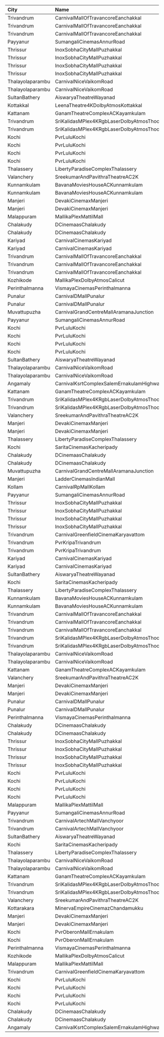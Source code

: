 | City             | Name                                                     |  Time | Type             | Price | Capacity | Booked |
| :--------------- | :------------------------------------------------------- | ----: | :--------------- | ----: | -------: | -----: |
| Trivandrum       | CarnivalMallOfTravancoreEanchakkal                       | 10:10 | NormalOffline    |  100₹ |       17 |      8 |
| Trivandrum       | CarnivalMallOfTravancoreEanchakkal                       | 10:10 | ExecutiveOffline |  180₹ |      102 |     53 |
| Trivandrum       | CarnivalMallOfTravancoreEanchakkal                       | 10:10 | PremiumOffline   |  300₹ |       50 |     27 |
| Payyanur         | SumangaliCinemasAnnurRoad                                | 10:30 | PlatinumCircle   |  110₹ |      161 |     80 |
| Thrissur         | InoxSobhaCityMallPuzhakkal                               | 10:40 | Club             |  140₹ |       60 |      0 |
| Thrissur         | InoxSobhaCityMallPuzhakkal                               | 10:40 | Executive        |  110₹ |       13 |      0 |
| Thrissur         | InoxSobhaCityMallPuzhakkal                               | 10:40 | RoyalRecliner    |  270₹ |        5 |      0 |
| Thrissur         | InoxSobhaCityMallPuzhakkal                               | 10:40 | Royal            |  170₹ |        1 |      0 |
| Thalayolaparambu | CarnivalNiceVaikomRoad                                   | 11:00 | Gold             |  100₹ |      425 |    212 |
| Thalayolaparambu | CarnivalNiceVaikomRoad                                   | 11:00 | Platinum         |  110₹ |       92 |     46 |
| SultanBathery    | AiswaryaTheatreWayanad                                   | 11:00 | Balcony          |  110₹ |      254 |    114 |
| Kottakkal        | LeenaTheatre4KDolbyAtmosKottakkal                        | 11:00 | Executive        |  110₹ |      186 |    101 |
| Kattanam         | GanamTheatreComplexACKayamkulam                          | 11:00 | FirstClass       |  110₹ |      129 |    129 |
| Trivandrum       | SriKalidasMPlex4KRgbLaserDolbyAtmosThoongamparaKattakada | 11:00 | DiamondSofa      |  200₹ |        4 |      2 |
| Trivandrum       | SriKalidasMPlex4KRgbLaserDolbyAtmosThoongamparaKattakada | 11:00 | Gold             |  150₹ |      170 |     87 |
| Kochi            | PvrLuluKochi                                             | 11:05 | Classic          |  110₹ |       54 |     27 |
| Kochi            | PvrLuluKochi                                             | 11:05 | ClassicPlus      |  140₹ |      108 |     67 |
| Kochi            | PvrLuluKochi                                             | 11:05 | Prime            |  160₹ |      125 |     89 |
| Kochi            | PvrLuluKochi                                             | 11:05 | Recliner         |  290₹ |       14 |      9 |
| Thalassery       | LibertyParadiseComplexThalassery                         | 11:30 | Gold             |  125₹ |      214 |    173 |
| Valanchery       | SreekumarAndPavithraTheatreAC2K                          | 11:30 | FirstClass       |  110₹ |      161 |     80 |
| Kunnamkulam      | BavanaMoviesHouseACKunnamkulam                           | 11:30 | LuxuryClass      |  220₹ |       13 |      6 |
| Kunnamkulam      | BavanaMoviesHouseACKunnamkulam                           | 11:30 | PlatinumCircle   |  130₹ |      159 |     72 |
| Manjeri          | DevakiCinemaxManjeri                                     | 11:30 | Balcony          |  150₹ |      108 |     54 |
| Manjeri          | DevakiCinemaxManjeri                                     | 11:30 | FirstClass       |  100₹ |      271 |    130 |
| Malappuram       | MallikaPlexMattilMall                                    | 12:00 | Executive        |  140₹ |       50 |     17 |
| Chalakudy        | DCinemaasChalakudy                                       | 12:15 | Platinum         |  270₹ |        5 |      2 |
| Chalakudy        | DCinemaasChalakudy                                       | 12:15 | Gold             |  129₹ |      238 |    125 |
| Kariyad          | CarnivalCinemasKariyad                                   | 12:30 | ExecutiveOffline |  140₹ |       96 |     62 |
| Kariyad          | CarnivalCinemasKariyad                                   | 12:30 | GoldLounge       |  270₹ |       32 |     18 |
| Trivandrum       | CarnivalMallOfTravancoreEanchakkal                       | 12:40 | NormalOffline    |  100₹ |       17 |      8 |
| Trivandrum       | CarnivalMallOfTravancoreEanchakkal                       | 12:40 | ExecutiveOffline |  180₹ |      102 |     77 |
| Trivandrum       | CarnivalMallOfTravancoreEanchakkal                       | 12:40 | PremiumOffline   |  300₹ |       50 |     25 |
| Kozhikode        | MallikaPlexDolbyAtmosCalicut                             | 12:45 | Executive        |  140₹ |      163 |     87 |
| Perinthalmanna   | VismayaCinemasPerinthalmanna                             | 13:00 | Platinum         |  100₹ |      111 |     88 |
| Punalur          | CarnivalDMallPunalur                                     | 13:00 | Silver           |  130₹ |       69 |      0 |
| Punalur          | CarnivalDMallPunalur                                     | 13:00 | Gold             |  160₹ |        5 |      0 |
| Muvattupuzha     | CarnivalGrandCentreMallAramanaJunction                   | 13:10 | ExecutiveOffline |  150₹ |      155 |     77 |
| Payyanur         | SumangaliCinemasAnnurRoad                                | 13:30 | PlatinumCircle   |  110₹ |      161 |     80 |
| Kochi            | PvrLuluKochi                                             | 13:50 | Classic          |  140₹ |       54 |     36 |
| Kochi            | PvrLuluKochi                                             | 13:50 | ClassicPlus      |  160₹ |      108 |    105 |
| Kochi            | PvrLuluKochi                                             | 13:50 | Prime            |  190₹ |      125 |    124 |
| Kochi            | PvrLuluKochi                                             | 13:50 | Recliner         |  350₹ |       14 |     13 |
| SultanBathery    | AiswaryaTheatreWayanad                                   | 14:00 | Balcony          |  110₹ |      254 |    114 |
| Thalayolaparambu | CarnivalNiceVaikomRoad                                   | 14:30 | Gold             |  100₹ |      425 |    212 |
| Thalayolaparambu | CarnivalNiceVaikomRoad                                   | 14:30 | Platinum         |  110₹ |       92 |     46 |
| Angamaly         | CarnivalKsrtComplexSalemErnakulamHighway                 | 14:30 | GoldOffline      |  150₹ |      203 |    119 |
| Kattanam         | GanamTheatreComplexACKayamkulam                          | 14:30 | FirstClass       |  110₹ |      129 |     97 |
| Trivandrum       | SriKalidasMPlex4KRgbLaserDolbyAtmosThoongamparaKattakada | 14:30 | DiamondSofa      |  200₹ |        4 |      2 |
| Trivandrum       | SriKalidasMPlex4KRgbLaserDolbyAtmosThoongamparaKattakada | 14:30 | Gold             |  150₹ |      170 |     84 |
| Valanchery       | SreekumarAndPavithraTheatreAC2K                          | 14:30 | FirstClass       |  110₹ |      161 |     80 |
| Manjeri          | DevakiCinemaxManjeri                                     | 14:30 | Balcony          |  150₹ |      108 |     51 |
| Manjeri          | DevakiCinemaxManjeri                                     | 14:30 | FirstClass       |  100₹ |      271 |    128 |
| Thalassery       | LibertyParadiseComplexThalassery                         | 14:45 | Gold             |  125₹ |      214 |    169 |
| Kochi            | SaritaCinemasKacheripady                                 | 15:00 | BlueCircle       |  150₹ |      227 |    218 |
| Chalakudy        | DCinemaasChalakudy                                       | 15:15 | Platinum         |  270₹ |        5 |      2 |
| Chalakudy        | DCinemaasChalakudy                                       | 15:15 | Gold             |  129₹ |      238 |    128 |
| Muvattupuzha     | CarnivalGrandCentreMallAramanaJunction                   | 15:40 | ExecutiveOffline |  150₹ |      155 |     87 |
| Manjeri          | LadderCinemasIndianMall                                  | 16:30 | Executive        |  150₹ |       80 |     40 |
| Kollam           | CarnivalRpMallKollam                                     | 16:30 | PremiumOffline   |  180₹ |       96 |     94 |
| Payyanur         | SumangaliCinemasAnnurRoad                                | 16:30 | PlatinumCircle   |  110₹ |      161 |     80 |
| Thrissur         | InoxSobhaCityMallPuzhakkal                               | 16:40 | Club             |  190₹ |       22 |      0 |
| Thrissur         | InoxSobhaCityMallPuzhakkal                               | 16:40 | Executive        |  130₹ |       11 |      0 |
| Thrissur         | InoxSobhaCityMallPuzhakkal                               | 16:40 | RoyalRecliner    |  350₹ |        2 |      0 |
| Thrissur         | InoxSobhaCityMallPuzhakkal                               | 16:40 | Royal            |  190₹ |        2 |      0 |
| Trivandrum       | CarnivalGreenfieldCinemaKaryavattom                      | 16:45 | ExecutiveOffline |  180₹ |      132 |     76 |
| Trivandrum       | PvrKripaTrivandrum                                       | 16:45 | Prime            |  160₹ |        8 |      5 |
| Trivandrum       | PvrKripaTrivandrum                                       | 16:45 | Classic          |  140₹ |       98 |     49 |
| Kariyad          | CarnivalCinemasKariyad                                   | 17:20 | ExecutiveOffline |  190₹ |       96 |     61 |
| Kariyad          | CarnivalCinemasKariyad                                   | 17:20 | GoldLounge       |  290₹ |       32 |     23 |
| SultanBathery    | AiswaryaTheatreWayanad                                   | 17:30 | Balcony          |  110₹ |      254 |    114 |
| Kochi            | SaritaCinemasKacheripady                                 | 18:00 | BlueCircle       |  150₹ |      227 |    218 |
| Thalassery       | LibertyParadiseComplexThalassery                         | 18:00 | Gold             |  125₹ |      214 |    173 |
| Kunnamkulam      | BavanaMoviesHouseACKunnamkulam                           | 18:00 | LuxuryClass      |  220₹ |       13 |      6 |
| Kunnamkulam      | BavanaMoviesHouseACKunnamkulam                           | 18:00 | PlatinumCircle   |  130₹ |      159 |     74 |
| Trivandrum       | CarnivalMallOfTravancoreEanchakkal                       | 18:15 | NormalOffline    |  100₹ |       17 |     11 |
| Trivandrum       | CarnivalMallOfTravancoreEanchakkal                       | 18:15 | ExecutiveOffline |  180₹ |      102 |     59 |
| Trivandrum       | CarnivalMallOfTravancoreEanchakkal                       | 18:15 | PremiumOffline   |  300₹ |       50 |     31 |
| Trivandrum       | SriKalidasMPlex4KRgbLaserDolbyAtmosThoongamparaKattakada | 18:15 | DiamondSofa      |  200₹ |        4 |      2 |
| Trivandrum       | SriKalidasMPlex4KRgbLaserDolbyAtmosThoongamparaKattakada | 18:15 | Gold             |  150₹ |      170 |     84 |
| Thalayolaparambu | CarnivalNiceVaikomRoad                                   | 18:30 | Gold             |  100₹ |      425 |    212 |
| Thalayolaparambu | CarnivalNiceVaikomRoad                                   | 18:30 | Platinum         |  110₹ |       92 |     46 |
| Kattanam         | GanamTheatreComplexACKayamkulam                          | 18:30 | FirstClass       |  110₹ |      129 |     97 |
| Valanchery       | SreekumarAndPavithraTheatreAC2K                          | 18:30 | FirstClass       |  110₹ |      161 |     80 |
| Manjeri          | DevakiCinemaxManjeri                                     | 18:30 | Balcony          |  150₹ |      108 |     51 |
| Manjeri          | DevakiCinemaxManjeri                                     | 18:30 | FirstClass       |  100₹ |      271 |    128 |
| Punalur          | CarnivalDMallPunalur                                     | 18:50 | Silver           |  130₹ |       69 |      5 |
| Punalur          | CarnivalDMallPunalur                                     | 18:50 | Gold             |  160₹ |        5 |      0 |
| Perinthalmanna   | VismayaCinemasPerinthalmanna                             | 19:00 | Platinum         |  100₹ |      111 |    108 |
| Chalakudy        | DCinemaasChalakudy                                       | 19:00 | Platinum         |  270₹ |        5 |      2 |
| Chalakudy        | DCinemaasChalakudy                                       | 19:00 | Gold             |  129₹ |      238 |    134 |
| Thrissur         | InoxSobhaCityMallPuzhakkal                               | 19:25 | Club             |  190₹ |       39 |      0 |
| Thrissur         | InoxSobhaCityMallPuzhakkal                               | 19:25 | Executive        |  130₹ |       11 |      0 |
| Thrissur         | InoxSobhaCityMallPuzhakkal                               | 19:25 | RoyalRecliner    |  350₹ |        4 |      0 |
| Thrissur         | InoxSobhaCityMallPuzhakkal                               | 19:25 | Royal            |  190₹ |        2 |      0 |
| Kochi            | PvrLuluKochi                                             | 19:25 | Classic          |  140₹ |       54 |     32 |
| Kochi            | PvrLuluKochi                                             | 19:25 | ClassicPlus      |  160₹ |      108 |    105 |
| Kochi            | PvrLuluKochi                                             | 19:25 | Prime            |  190₹ |      125 |    117 |
| Kochi            | PvrLuluKochi                                             | 19:25 | Recliner         |  350₹ |       14 |     14 |
| Malappuram       | MallikaPlexMattilMall                                    | 19:30 | Executive        |  140₹ |       54 |     29 |
| Payyanur         | SumangaliCinemasAnnurRoad                                | 19:30 | PlatinumCircle   |  110₹ |      161 |     80 |
| Trivandrum       | CarnivalArtechMallVanchyoor                              | 19:45 | ExecutiveOffline |  100₹ |       26 |     16 |
| Trivandrum       | CarnivalArtechMallVanchyoor                              | 19:45 | SilverOffline    |  180₹ |      147 |    116 |
| SultanBathery    | AiswaryaTheatreWayanad                                   | 20:30 | Balcony          |  110₹ |      254 |    116 |
| Kochi            | SaritaCinemasKacheripady                                 | 21:00 | BlueCircle       |  150₹ |      227 |    218 |
| Thalassery       | LibertyParadiseComplexThalassery                         | 21:15 | Gold             |  125₹ |      214 |    169 |
| Thalayolaparambu | CarnivalNiceVaikomRoad                                   | 21:30 | Gold             |  100₹ |      425 |    230 |
| Thalayolaparambu | CarnivalNiceVaikomRoad                                   | 21:30 | Platinum         |  110₹ |       92 |     58 |
| Kattanam         | GanamTheatreComplexACKayamkulam                          | 21:30 | FirstClass       |  110₹ |      129 |    100 |
| Trivandrum       | SriKalidasMPlex4KRgbLaserDolbyAtmosThoongamparaKattakada | 21:30 | DiamondSofa      |  200₹ |        4 |      2 |
| Trivandrum       | SriKalidasMPlex4KRgbLaserDolbyAtmosThoongamparaKattakada | 21:30 | Gold             |  150₹ |      170 |     84 |
| Valanchery       | SreekumarAndPavithraTheatreAC2K                          | 21:30 | FirstClass       |  110₹ |      161 |     80 |
| Kottarakara      | MinervaEmpireCinemazChandamukku                          | 21:30 | Gold             |  130₹ |      457 |    228 |
| Manjeri          | DevakiCinemaxManjeri                                     | 21:30 | Balcony          |  150₹ |      108 |     51 |
| Manjeri          | DevakiCinemaxManjeri                                     | 21:30 | FirstClass       |  100₹ |      271 |    128 |
| Kochi            | PvrOberonMallErnakulam                                   | 22:00 | Classic          |  140₹ |       54 |     29 |
| Kochi            | PvrOberonMallErnakulam                                   | 22:00 | ClassicPlus      |  170₹ |      104 |     92 |
| Perinthalmanna   | VismayaCinemasPerinthalmanna                             | 22:00 | Platinum         |  100₹ |      111 |    111 |
| Kozhikode        | MallikaPlexDolbyAtmosCalicut                             | 22:00 | Executive        |  140₹ |      163 |    109 |
| Malappuram       | MallikaPlexMattilMall                                    | 22:00 | Executive        |  140₹ |       50 |     31 |
| Trivandrum       | CarnivalGreenfieldCinemaKaryavattom                      | 22:10 | ExecutiveOffline |  180₹ |      132 |     82 |
| Kochi            | PvrLuluKochi                                             | 22:10 | Classic          |  140₹ |       54 |     31 |
| Kochi            | PvrLuluKochi                                             | 22:10 | ClassicPlus      |  160₹ |      108 |     93 |
| Kochi            | PvrLuluKochi                                             | 22:10 | Prime            |  190₹ |      125 |     90 |
| Kochi            | PvrLuluKochi                                             | 22:10 | Recliner         |  350₹ |       14 |     10 |
| Chalakudy        | DCinemaasChalakudy                                       | 22:15 | Platinum         |  270₹ |        5 |      2 |
| Chalakudy        | DCinemaasChalakudy                                       | 22:15 | Gold             |  129₹ |      238 |    129 |
| Angamaly         | CarnivalKsrtComplexSalemErnakulamHighway                 | 22:30 | GoldOffline      |  150₹ |      203 |    134 |